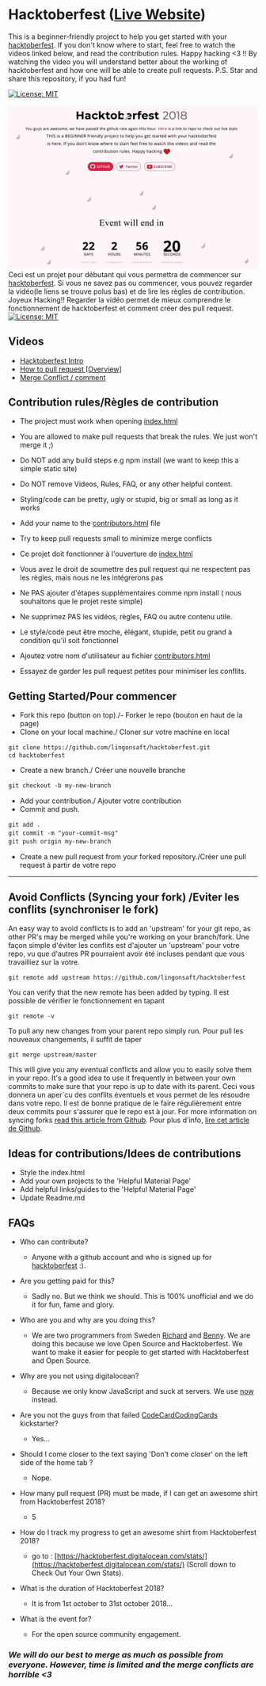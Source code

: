 # Hacktoberfest ([Live Website](https://hacktoberfest.lingonsaft.com/))

This is a beginner-friendly project to help you get started with your
[hacktoberfest](https://hacktoberfest.digitalocean.com/). If you don't
know where to start, feel free to watch the videos linked below, and
read the contribution rules. Happy hacking <3 !!
By watching the video you will understand better about the working of hacktoberfest and how one will be able to create pull requests.
P.S. Star and share this repository, if you had fun!

[![License: MIT](https://img.shields.io/badge/License-MIT-yellow.svg)](https://opensource.org/licenses/MIT)

![Alt Text](https://raw.githubusercontent.com/lauras5/hacktoberfest/master/images/hacktoberfest2018.gif)
Ceci est un projet pour débutant qui vous permettra de commencer sur [hacktoberfest](https://hacktoberfest.digitalocean.com/). Si vous ne savez pas ou commencer, vous pouvez regarder la vidéo(le liens se trouve polus bas) et de lire les règles de contribution. Joyeux Hacking!!
Regarder la vidéo permet de mieux comprendre le fonctionnement de hacktoberfest et comment créer des pull request.
[![License: MIT](https://img.shields.io/badge/License-MIT-yellow.svg)](https://opensource.org/licenses/MIT)
## Videos

- [Hacktoberfest Intro](https://youtu.be/OsAFX_ZbgaE)
- [How to pull request [Overview]](https://youtu.be/DIj2q02gvKs)
- [Merge Conflict / comment](https://youtu.be/zOx5PJTY8CI)

## Contribution rules/Règles de contribution

- The project must work when opening [index.html](https://github.com/lingonsaft/hacktoberfest/blob/master/index.html)
- You are allowed to make pull requests that break the rules. We just won't merge it ;)
- Do NOT add any build steps e.g npm install (we want to keep this a simple static site)
- Do NOT remove Videos, Rules, FAQ, or any other helpful content.
- Styling/code can be pretty, ugly or stupid, big or small as long as it works
- Add your name to the [contributors.html](https://github.com/lingonsaft/hacktoberfest/blob/master/contributors.html) file
- Try to keep pull requests small to minimize merge conflicts

- Ce projet doit fonctionner à l'ouverture de [index.html](https://github.com/lingonsaft/hacktoberfest/blob/master/index.html)
- Vous avez le droit de soumettre des pull request qui ne respectent pas les règles, mais nous ne les intégrerons pas
- Ne PAS ajouter d'étapes supplémentaires comme npm install ( nous souhaitons que le projet reste simple)
- Ne supprimez PAS les vidéos, règles, FAQ ou autre contenu utile.
- Le style/code peut être moche, élégant, stupide, petit ou grand à condition qu'il soit fonctionnel
- Ajoutez votre nom d'utilisateur au fichier [contributors.html](https://github.com/lingonsaft/hacktoberfest/blob/master/contributors.html)
- Essayez de garder les pull request petites pour minimiser les conflits.
## Getting Started/Pour commencer

- Fork this repo (button on top)./- Forker le repo (bouton en haut de la page)
- Clone on your local machine./ Cloner sur votre machine en local

```terminal
git clone https://github.com/lingonsaft/hacktoberfest.git
cd hacktoberfest
```

- Create a new branch./ Créer une nouvelle branche

```markdown
git checkout -b my-new-branch
```

- Add your contribution./ Ajouter votre contribution
- Commit and push.

```markdown
git add .
git commit -m "your-commit-msg"
git push origin my-new-branch
```

- Create a new pull request from your forked repository./Créer une pull request à partir de votre repo
-------------------------

## Avoid Conflicts (Syncing your fork) /Eviter les conflits (synchroniser le fork)

An easy way to avoid conflicts is to add an 'upstream' for your git repo, as other PR's may be merged while you're working on your branch/fork.
Une façon simple d'éviter les conflits est d'ajouter un 'upstream' pour votre repo, vu que d'autres PR pourraient avoir été incluses pendant que vous travailliez sur la votre.

```terminal
git remote add upstream https://github.com/lingonsaft/hacktoberfest
```

You can verify that the new remote has been added by typing.
Il est possible de vérifier le fonctionnement en tapant

```terminal
git remote -v
```

To pull any new changes from your parent repo simply run.
Pour pull les nouveaux changements, il suffit de taper

```terminal
git merge upstream/master
```

This will give you any eventual conflicts and allow you to easily solve them in your repo. It's a good idea to use it frequently in between your own commits to make sure that your repo is up to date with its parent.
Ceci vous donnera un aper`cu des conflits éventuels et vous permet de les résoudre dans votre repo. Il est de bonne pratique de le faire régulièrement entre deux commits pour s'assurer que le repo est à jour.
For more information on syncing forks [read this article from Github](https://help.github.com/articles/syncing-a-fork/).
Pour plus d'info, [lire cet article de Github](https://help.github.com/articles/syncing-a-fork/).

## Ideas for contributions/Idees de contributions

- Style the index.html
- Add your own projects to the 'Helpful Material Page'
- Add helpful links/guides to the 'Helpful Material Page'
- Update Readme.md

## FAQs

- Who can contribute?

  - Anyone with a github account and who is signed up for [hacktoberfest](https://hacktoberfest.digitalocean.com/) :).

- Are you getting paid for this?

  - Sadly no. But we think we should. This is 100% unofficial and we do it for fun, fame and glory.

- Who are you and why are you doing this?
  - We are two programmers from Sweden [Richard](https://github.com/richie-south)
  and [Benny](https://github.com/BennyCarlsson). We are doing this because we love Open
  Source and Hacktoberfest. We want to make it easier for people to get started with Hacktoberfest and Open Source.
- Why are you not using digitalocean?
  - Because we only know JavaScript and suck at servers. We use [now](https://zeit.co/now) instead.
- Are you not the guys from that failed [CodeCardCodingCards](https://www.kickstarter.com/projects/lingonsaft/codecardcodingcards) kickstarter?
  - Yes...
- Should I come closer to the text saying 'Don't come closer' on the left side of the home tab ?
  - Nope.
- How many pull request (PR) must be made, if I can get an awesome shirt from Hacktoberfest 2018?
  - 5
- How do I track my progress to get an awesome shirt from Hacktoberfest 2018?
  - go to : [https://hacktoberfest.digitalocean.com/stats/](https://hacktoberfest.digitalocean.com/stats/) (Scroll down to Check Out Your Own Stats).
- What is the duration of Hacktoberfest 2018?
  - It is from 1st october to 31st october 2018...
- What is the event for?
  - For the open source community engagement.

### *We will do our best to merge as much as possible from everyone. However, time is limited and the merge conflicts are horrible <3*
